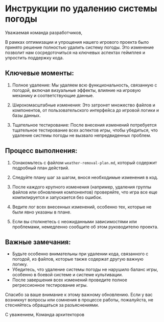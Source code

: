 # Инструкции по удалению системы погоды

Уважаемая команда разработчиков,

В рамках оптимизации и упрощения нашего игрового проекта было принято решение полностью удалить систему погоды. Это изменение позволит нам сосредоточиться на ключевых аспектах геймплея и упростить поддержку кода.

## Ключевые моменты:

1. Полное удаление: Мы удаляем всю функциональность, связанную с погодой, включая визуальные эффекты, влияние на игровую механику и соответствующие данные.

2. Широкомасштабные изменения: Это затронет множество файлов и компонентов, от пользовательского интерфейса до игровой логики и базы данных.

3. Тщательное тестирование: После внесения изменений потребуется тщательное тестирование всех аспектов игры, чтобы убедиться, что удаление системы погоды не вызвало непредвиденных проблем.

## Процесс выполнения:

1. Ознакомьтесь с файлом `weather-removal-plan.md`, который содержит подробный план действий.

2. Следуйте плану шаг за шагом, внося необходимые изменения в код.

3. После каждого крупного изменения (например, удаления группы файлов или обновления компонентов) проверяйте, что игра все еще компилируется и запускается без ошибок.

4. Ведите лог всех внесенных изменений, особенно тех, которые не были явно указаны в плане.

5. Если вы столкнетесь с неожиданными зависимостями или проблемами, немедленно сообщите об этом руководителю проекта.

## Важные замечания:

- Будьте особенно внимательны при удалении кода, связанного с погодой, из файлов, которые также содержат другую важную логику.
- Убедитесь, что удаление системы погоды не нарушило баланс игры, особенно в боевой системе и системе культивации.
- После завершения всех изменений проведите полное регрессионное тестирование игры.

Спасибо за ваше внимание к этому важному обновлению. Если у вас возникнут вопросы или сомнения в процессе работы, пожалуйста, не стесняйтесь обращаться за разъяснениями.

С уважением,
Команда архитекторов